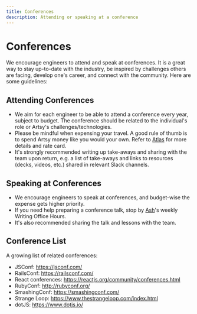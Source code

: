 ```yaml
---
title: Conferences
description: Attending or speaking at a conference
---
```


# Conferences

We encourage engineers to attend and speak at conferences. It is a great way to stay up-to-date with the industry,
be inspired by challenges others are facing, develop one's career, and connect with the community. Here are some
guidelines:

## Attending Conferences

- We aim for each engineer to be able to attend a conference every year, subject to budget. The conference should
  be related to the individual's role or Artsy's challenges/technologies.
- Please be mindful when expensing your travel. A good rule of thumb is to spend Artsy money like you would your
  own. Refer to [Atlas][travel-and-accommodations-on-atlas] for more details and rate card.
- It's strongly recommended writing up take-aways and sharing with the team upon return, e.g. a list of take-aways
  and links to resources (decks, videos, etc.) shared in relevant Slack channels.

## Speaking at Conferences

- We encourage engineers to speak at conferences, and budget-wise the expense gets higher priority.
- If you need help preparing a conference talk, stop by [Ash][ash]'s weekly Writing Office Hours.
- It's also recommended sharing the talk and lessons with the team.

## Conference List

A growing list of related conferences:

- JSConf: https://jsconf.com/
- RailsConf: https://railsconf.com/
- React conferences: https://reactjs.org/community/conferences.html
- RubyConf: http://rubyconf.org/
- SmashingConf: https://smashingconf.com/
- Strange Loop: https://www.thestrangeloop.com/index.html
- dotJS: https://www.dotjs.io/

[lunch-and-learn]: /events/lunch-and-learn.md
[show-and-tell]: /events/show-and-tell.md
[travel-and-accommodations-on-atlas]:
  https://sites.google.com/a/artsymail.com/intranet/experience/travel-accommodations
[ash]: https://github.com/ashfurrow
